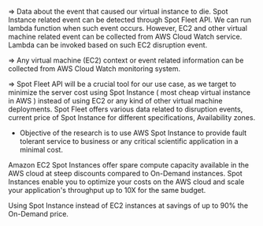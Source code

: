 => Data about the event that caused our virtual instance to die. Spot Instance related event can be detected through Spot Fleet API. We can run lambda function when such event occurs. However, EC2 and other virtual machine related event can be collected from AWS Cloud Watch service. Lambda can be invoked based on such EC2 disruption event.

=> Any virtual machine (EC2) context or event related information can be collected from AWS Cloud Watch monitoring system.

=> Spot Fleet API will be a crucial tool for our use case, as we target to minimize the server cost using Spot Instance ( most cheap virtual instance in AWS ) instead of using EC2 or any kind of other virtual machine deployments.
Spot Fleet offers various data related to disruption events, current price of Spot Instance for different specifications, Availability zones.


* Objective of the research is to use AWS Spot Instance to provide fault tolerant service to business or any critical scientific application in a minimal cost.

Amazon EC2 Spot Instances offer spare compute capacity available in the AWS cloud at steep discounts compared to On-Demand instances. Spot Instances enable you to optimize your costs on the AWS cloud and scale your application's throughput up to 10X for the same budget.

Using Spot Instance instead of EC2 instances at savings of up to 90% the On-Demand price.